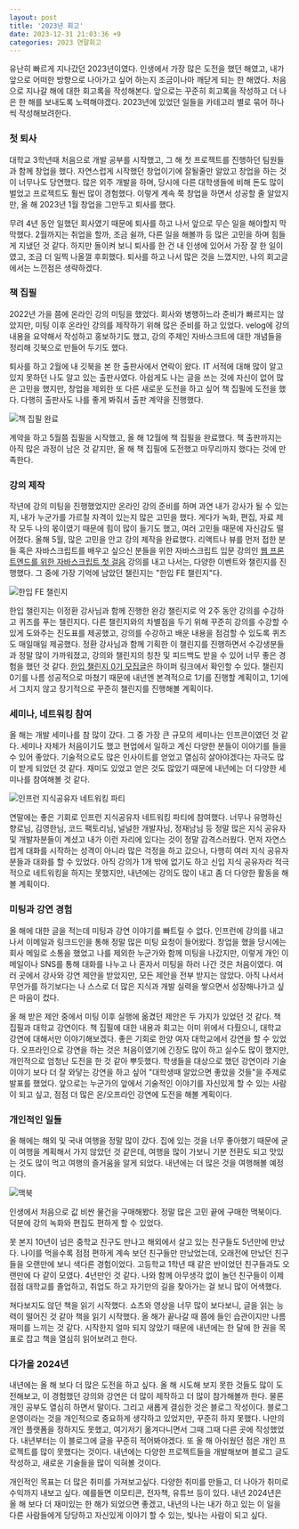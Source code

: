 ```yaml
---
layout: post
title: '2023년 회고'
date: 2023-12-31 21:03:36 +9
categories: 2023 연말회고
---
```


유난히 빠르게 지나갔던 2023년이였다. 인생에서 가장 많은 도전을 했던 해였고, 내가 앞으로 어떠한 방향으로 나아가고 싶어 하는지 조금이나마 깨닫게 되는 한 해였다. 처음으로 지나갈 해에 대한 회고록을 작성해본다. 앞으로는 꾸준히 회고록을 작성하고 더 나은 한 해를 보내도록 노력해야겠다. 2023년에 있었던 일들을 카테고리 별로 묶어 하나씩 작성해보려한다.

### 첫 퇴사

대학교 3학년때 처음으로 개발 공부를 시작했고, 그 해 첫 프로젝트를 진행하던 팀원들과 함께 창업을 했다. 자연스럽게 시작했던 창업이기에 잘될줄만 알았고 창업을 하는 것이 너무나도 당연했다. 많은 외주 개발을 하며, 당시에 다른 대학생들에 비해 돈도 많이 벌었고 프로젝트도 훨씬 많이 경험했다. 이렇게 계속 쭉 창업을 하면서 성공할 줄 알았지만, 올 해 2023년 1월 창업을 그만두고 퇴사를 했다.

무려 4년 동안 일했던 회사였기 때문에 퇴사를 하고 나서 앞으로 무슨 일을 해야할지 막막했다. 2월까지는 취업을 할까, 조금 쉴까, 다른 일을 해볼까 등 많은 고민을 하며 힘들게 지냈던 것 같다. 하지만 돌이켜 보니 퇴사를 한 건 내 인생에 있어서 가장 잘 한 일이였고, 조금 더 일찍 나올껄 후회했다. 퇴사를 하고 나서 많은 것을 느꼈지만, 나의 회고글에서는 느낀점은 생략하겠다.

### 책 집필

2022년 가을 쯤에 온라인 강의 미팅을 했었다. 회사와 병행하느라 준비가 빠르지는 않았지만, 미팅 이후 온라인 강의를 제작하기 위해 많은 준비를 하고 있었다. velog에 강의 내용을 요약해서 작성하고 홍보하기도 했고, 강의 주제인 자바스크트에 대한 개념들을 정리해 깃북으로 만들어 두기도 했다.

퇴사를 하고 2월에 내 깃북을 본 한 출판사에서 연락이 왔다. IT 서적에 대해 많이 알고 있지 못하던 나도 알고 있는 출판사였다. 아쉽게도 나는 글을 쓰는 것에 자신이 없어 많은 고민을 했지만, 창업을 제외한 또 다른 새로운 도전을 하고 싶어 책 집필에 도전을 했다. 다행히 출판사도 나를 좋게 봐줘서 출판 계약을 진행했다.

![책 집필 완료](https://github.com/hbin12212/hbin12212.github.io/assets/52522662/6c789ca7-61dd-4079-9152-47ec0b341f01)

계약을 하고 5월쯤 집필을 시작했고, 올 해 12월에 책 집필을 완료했다. 책 출판까지는 아직 많은 과정이 남은 것 같지만, 올 해 책 집필에 도전했고 마무리까지 했다는 것에 만족한다.

### 강의 제작

작년에 강의 미팅을 진행했었지만 온라인 강의 준비를 하며 과연 내가 강사가 될 수 있는지, 내가 누군가를 가르칠 자격이 있는지 많은 고민을 했다. 게다가 녹화, 편집, 자료 제작 모두 나의 몫이였기 때문에 힘이 많이 들기도 했고, 여러 고민들 때문에 자신감도 떨어졌다. 올해 5월, 많은 고민을 안고 강의 제작을 완료했다. 리액트나 뷰를 먼저 접한 분들 혹은 자바스크립트를 배우고 싶으신 분들을 위한 자바스크립트 입문 강의인 [웹 프론트엔드를 위한 자바스크립트 첫 걸음](https://inf.run/7AC37) 강의를 내고 나서는, 다양한 이벤트와 챌린지를 진행했다. 그 중에 가장 기억에 남았던 챌린지는 "한입 FE 챌린지"다.

![한입 FE 챌린지](https://github.com/hbin12212/hbin12212.github.io/assets/52522662/471ac2b0-5ddc-4c8e-9fc2-e06079d6ee8c)

한입 챌린지는 이정환 강사님과 함께 진행한 완강 챌린지로 약 2주 동안 강의를 수강하고 퀴즈를 푸는 챌린지다. 다른 챌린지와의 차별점을 두기 위해 꾸준히 강의를 수강할 수 있게 도와주는 진도표를 제공했고, 강의를 수강하고 배운 내용을 점검할 수 있도록 퀴즈도 매일매일 제공했다. 정환 강사님과 함께 기획한 이 챌린지를 진행하면서 수강생분들과 정말 많이 가까워졌고, 강의와 챌린지의 칭찬 및 피드백도 받을 수 있어 너무 좋은 경험을 했던 것 같다. [한입 챌린지 0기 모집글](https://winterlood.notion.site/winterlood/FE-0-fd8064c860324db6ba310f9efbd2b5b3)은 하이퍼 링크에서 확인할 수 있다. 챌린지 0기를 나름 성공적으로 마쳤기 때문에 내년엔 본격적으로 1기를 진행할 계획이고, 1기에서 그치지 않고 장기적으로 꾸준히 챌린지를 진행해볼 계획이다.

### 세미나, 네트워킹 참여

올 해는 개발 세미나를 참 많이 갔다. 그 중 가장 큰 규모의 세미나는 인프콘이였던 것 같다. 세미나 자체가 처음이기도 했고 현업에서 일하고 계신 다양한 분들이 이야기를 들을 수 있어 좋았다. 기술적으로도 많은 인사이트를 얻었고 열심히 살아야겠다는 자극도 많이 받게 되었던 것 같다. 재미도 있었고 얻은 것도 많았기 때문에 내년에는 더 다양한 세미나를 참여해볼 것 같다.

![인프런 지식공유자 네트워킹 파티](https://github.com/hbin12212/hbin12212.github.io/assets/52522662/3ae6df15-dbb6-47a6-9849-56c0761832a9)

연말에는 좋은 기회로 인프런 지식공유자 네트워킹 파티에 참여했다. 너무나 유명하신 향로님, 김영한님, 코드 팩토리님, 널널한 개발자님, 정재남님 등 정말 많은 지식 공유자 및 개발자분들이 계셨고 내가 이런 자리에 있다는 것이 정말 감격스러웠다. 먼저 자연스럽게 대화를 시작하는 성격이 아니라 많은 걱정을 하고 갔으나, 다행히 여러 지식 공유자분들과 대화를 할 수 있었다. 아직 강의가 1개 밖에 없기도 하고 신입 지식 공유자라 적극적으로 네트워킹을 하지는 못했지만, 내년에는 강의도 많이 내고 좀 더 다양한 활동을 해볼 계획이다.

### 미팅과 강연 경험

올 해에 대한 글을 적는데 미팅과 강연 이야기를 빠트릴 수 없다. 인프런에 강의를 내고 나서 이메일과 링크드인을 통해 정말 많은 미팅 요청이 들어왔다. 창업을 했을 당시에는 회사 메일로 소통을 했었고 나를 제외한 누군가와 함께 미팅을 나갔지만, 이렇게 개인 이메일이나 SNS를 통해 대화를 나누고 나 혼자서 미팅을 하러 나간 것은 처음이였다. 여러 곳에서 강사와 강연 제안을 받았지만, 모든 제안을 전부 받지는 않았다. 아직 나서서 무언가를 하기보다는 나 스스로 더 많은 지식과 개발 실력을 쌓으면서 성장해나가고 싶은 마음이 컸다.

올 해 받은 제안 중에서 미팅 이후 실행에 옮겼던 제안은 두 가지가 있었던 것 같다. 책 집필과 대학교 강연이다. 책 집필에 대한 내용과 회고는 이미 위에서 다뤘으니, 대학교 강연에 대해서만 이야기해보겠다. 좋은 기회로 한양 여자 대학교에서 강연을 할 수 있었다. 오프라인으로 강연을 하는 것은 처음이였기에 긴장도 많이 하고 실수도 많이 했지만, 개인적으로 엄청난 도전을 한 것 같아 뿌듯했다. 학생들을 대상으로 했던 강연이라 기술 이야기 보다 더 잘 와닿는 강연을 하고 싶어 "대학생때 알았으면 좋았을 것들"을 주제로 발표를 했었다. 앞으로는 누군가의 앞에서 기술적인 이야기를 자신있게 할 수 있는 사람이 되고 싶고, 점점 더 많은 온/오프라인 강연에 도전을 해볼 계획이다.

### 개인적인 일들

올 해에는 해외 및 국내 여행을 정말 많이 갔다. 집에 있는 것을 너무 좋아했기 때문에 굳이 여행을 계획해서 가지 않았던 것 같은데, 여행을 많이 가보니 기분 전환도 되고 맛있는 것도 많이 먹고 여행의 즐거움을 알게 되었다. 내년에는 더 많은 것을 여행해볼 예정이다.

![맥북](https://github.com/hbin12212/hbin12212.github.io/assets/52522662/e16e0b15-2db2-4529-9fe4-5d8496859dad)

인생에서 처음으로 값 비싼 물건을 구매해봤다. 정말 많은 고민 끝에 구매한 맥북이다. 덕분에 강의 녹화와 편집도 편하게 할 수 있었다.

못 본지 10년이 넘은 중학교 친구도 만나고 해외에서 살고 있는 친구들도 5년만에 만났다. 나이를 먹을수록 점점 편하게 계속 보던 친구들만 만났었는데, 오래전에 만났던 친구들을 오랜만에 보니 색다른 경험이었다. 고등학교 1학년 때 같은 반이었던 친구들과도 오랜만에 다 같이 모였다. 4년만인 것 같다. 나와 함께 아무생각 없이 놀던 친구들이 이제 점점 대학교를 졸업하고, 취업도 하고 자기만의 길을 찾아가는 걸 보니 많이 어색했다.

쳐다보지도 않던 책을 읽기 시작했다. 쇼츠와 영상을 너무 많이 보다보니, 글을 읽는 능력이 떨어진 것 같아 책을 읽기 시작했다. 올 해가 끝나갈 때 쯤에 들인 습관이지만 나름 재미를 느끼는 것 같다. 시작한지 얼마 되지 않았기 때문에 내년에는 한 달에 한 권을 목표로 잡고 책을 열심히 읽어보려고 한다.

### 다가올 2024년

내년에는 올 해 보다 더 많은 도전을 하고 싶다. 올 해 시도해 보지 못한 것들도 많이 도전해보고, 이 경험했던 강의와 강연은 더 많이 제작하고 더 많이 참가해볼까 한다. 물론 개인 공부도 열심히 하면서 말이다. 그리고 새롭게 결심한 것은 블로그 작성이다. 블로그 운영이라는 것을 개인적으로 중요하게 생각하고 있었지만, 꾸준히 하지 못했다. 나만의 개인 플랫폼을 정하지도 못했고, 여기저기 옮겨다니면서 그때 그때 다른 곳에 작성했었다. 내년부터는 이 블로그에 글을 꾸준히 적어봐야겠다. 또 올 해 아쉬웠던 점은 개인 프로젝트를 많이 못했다는 것이다. 내년에는 다양한 프로젝트들을 개발해보며 블로그 글도 작성하고, 새로운 기술들을 많이 익혀볼 것이다.

개인적인 목표는 더 많은 취미를 가져보고싶다. 다양한 취미를 만들고, 더 나아가 취미로 수익까지 내보고 싶다. 예를들면 이모티콘, 전자책, 유튜브 등이 있다. 내년 2024년은 올 해 보다 더 재미있는 한 해가 되었으면 좋겠고, 내년의 나는 내가 하고 있는 이 일을 다른 사람들에게 당당하고 자신있게 이야기 할 수 있는, 빛나는 사람이 되고 싶다.
